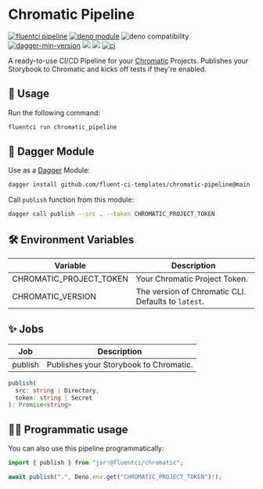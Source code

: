 # Chromatic Pipeline

[![fluentci pipeline](https://img.shields.io/badge/dynamic/json?label=pkg.fluentci.io&labelColor=%23000&color=%23460cf1&url=https%3A%2F%2Fapi.fluentci.io%2Fv1%2Fpipeline%2Fchromatic_pipeline&query=%24.version)](https://pkg.fluentci.io/chromatic_pipeline)
[![deno module](https://shield.deno.dev/x/chromatic_pipeline)](https://deno.land/x/chromatic_pipeline)
![deno compatibility](https://shield.deno.dev/deno/^1.37)
[![dagger-min-version](https://img.shields.io/badge/dagger-v0.10.0-blue?color=3D66FF&labelColor=000000)](https://dagger.io)
[![](https://img.shields.io/codecov/c/gh/fluent-ci-templates/chromatic-pipeline)](https://codecov.io/gh/fluent-ci-templates/chromatic-pipeline)
[![](https://jsr.io/badges/@fluentci/chromatic)](https://jsr.io/@fluentci/chromatic)
[![ci](https://github.com/fluent-ci-templates/chromatic-pipeline/actions/workflows/ci.yml/badge.svg)](https://github.com/fluent-ci-templates/chromatic-pipeline/actions/workflows/ci.yml)

A ready-to-use CI/CD Pipeline for your [Chromatic](https://chromatic.com/) Projects. Publishes your Storybook to Chromatic and kicks off tests if they're enabled.

## 🚀 Usage

Run the following command:

```bash
fluentci run chromatic_pipeline
```

## 🧩 Dagger Module

Use as a [Dagger](https://dagger.io) Module:

```bash
dagger install github.com/fluent-ci-templates/chromatic-pipeline@main
```

Call `publish` function from this module:

```bash
dagger call publish --src . --token CHROMATIC_PROJECT_TOKEN
```

## 🛠️ Environment Variables

| Variable                | Description                                         |
|-------------------------|-----------------------------------------------------|
| CHROMATIC_PROJECT_TOKEN | Your Chromatic Project Token.                       |
| CHROMATIC_VERSION       | The version of Chromatic CLI. Defaults to `latest`. |

## ✨ Jobs

| Job     | Description                            |
|---------|----------------------------------------|
| publish | Publishes your Storybook to Chromatic. |

```typescript
publish(
  src: string | Directory,
  token: string | Secret
): Promise<string>
```

## 👨‍💻 Programmatic usage

You can also use this pipeline programmatically:

```typescript
import { publish } from "jsr:@fluentci/chromatic";

await publish(".", Deno.env.get("CHROMATIC_PROJECT_TOKEN")!);

```
